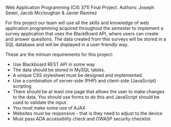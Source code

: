 Web Application Programming (CIS 371) Final Project. Authors: Joseph Seder, Jacob Mccloughan & Javier Ramírez

For this project our team will use all the skills and knowledge of web application programming acquired throughout the semester to implement a survey application that uses the BlackBoard API, where users can create and answer questions. The data created from this surveys will be stored in a SQL database and will be displayed in a user-friendly way. 

These are the minium requirements for this project:

- Use Blackboard REST API in some way
- The data should be stored in MySQL tables.
- A unique CSS stylesheet must be designed and implemented. 
- Use a combination of server-side (PHP) and client-side (JavaScript) scripting
- There should be at least one page that allows the user to make changes to the data. You should use forms to do this and JavaScript should be used to validate the input.
- You must make some use of AJAX
- Websites must be responsive - that is they need to adjust to the device
- Must pass ADA accessiblity check and OWASP security checklist
